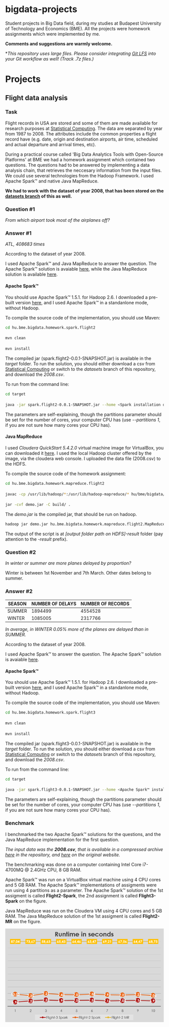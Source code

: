 # bigdata-projects
Student projects in Big Data field, during my studies at Budapest University of Technology and Economics (BME).
All the projects were homework assignments which were implemented by me.

**Comments and suggestions are warmly welcome.**

**This repository uses large files. Please consider integrating [Git LFS](https://git-lfs.github.com/) into your Git workflow as well! (Track *.7z files.)**

# Projects
## Flight data analysis

### Task

Flight records in USA are stored and some of them are made available for research purposes at [Statistical Computing](http://stat-computing.org/dataexpo/2009/the-data.html). The data are separated by year from 1987 to 2008. The attributes include the common properties a flight record have (e.g. date, origin and destination airports, air time, scheduled and actual departure and arrival times, etc).

During a practical course called 'Big Data Analytics Tools with Open-Source Platforms' at BME we had a homework assignment which contained two questions. The questions had to be answered by implementing a data analysis chain, that retrieves the neccesary information from the input files. We could use several technologies from the Hadoop Framework. I used Apache Spark™ and native Java MapReduce.

**We had to work with the dataset of year 2008, that has been stored on the [datasets branch](https://github.com/benedekh/bigdata-projects/tree/datasets) of this as well.**

### Question #1

*From which airport took most of the airplanes off?*

### Answer #1

*ATL, 408683 times*

According to the dataset of year 2008.

I used Apache Spark™ and Java MapReduce to answer the question. The Apache Spark™ solution is avaiable [here](https://github.com/benedekh/bigdata-projects/tree/master/hu.bme.bigdata.homework.spark.flight2/), while the Java MapReduce solution is available [here](https://github.com/benedekh/bigdata-projects/tree/master/hu.bme.bigdata.homework.mapreduce.flight2/).

#### Apache Spark™

You should use Apache Spark™ 1.5.1. for Hadoop 2.6. I downloaded a pre-built version [here](http://spark.apache.org/downloads.html), and I used Apache Spark™ in a standanlone mode, without Hadoop.

To compile the source code of the implementation, you should use Maven:

```bash
cd hu.bme.bigdata.homework.spark.flight2

mvn clean

mvn install
```

The compiled jar (spark.flight2-0.0.1-SNAPSHOT.jar) is available in the *target* folder. To run the solution, you should either download a csv from [Statistical Computing](http://stat-computing.org/dataexpo/2009/the-data.html) or switch to the *datasets* branch of this repository, and download the *2008.csv*.

To run from the command line:

```bash
cd target

java -jar spark.flight2-0.0.1-SNAPSHOT.jar --home <Spark installation directory> --data <2008.csv path> --partitions <number of partitions>
```

The parameters are self-explaining, though the partitions parameter should be set for the number of cores, your computer CPU has (use *--partitions 1*, if you are not sure how many cores your CPU has).


#### Java MapReduce

I used *Cloudera QuickStart 5.4.2.0* virtual machine image for VirtualBox, you can downloaded it [here](http://www.cloudera.com/content/www/en-us/downloads/quickstart_vms/5-4.html). I used the local Hadoop cluster offered by the image, via the cloudera web console. I uploaded the data file (2008.csv) to the HDFS.

To compile the source code of the homework assignment:

```bash
cd hu.bme.bigdata.homework.mapreduce.flight2

javac -cp /usr/lib/hadoop/*:/usr/lib/hadoop-mapreduce/* hu/bme/bigdata/homework/mapreduce/flight2/*.java hu/bme/bigdata/homework/mapreduce/flight2/mappers/*.java hu/bme/bigdata/homework/mapreduce/flight2/reducers/*.java -d build -Xlint

jar -cvf demo.jar -C build/ .
```

The *demo.jar* is the compiled jar, that should be run on hadoop.

```bash
hadoop jar demo.jar hu.bme.bigdata.homework.mapreduce.flight2.MapReduceApplication <2008.csv path on HDFS> <output folder path on HDFS>
```

The output of the script is at *[output folder path on HDFS]-result* folder (pay attention to the *-result* prefix).


### Question #2

*In winter or summer are more planes delayed by proportion?*

Winter is between 1st November and 7th March. Other dates belong to summer.

### Answer #2

|SEASON|NUMBER OF DELAYS|NUMBER OF RECORDS|
|--------|------------------|-------------------|
|SUMMER|1894499|4554528|
|WINTER|1085005|2317766|

*In average, in WINTER 0.05% more of the planes are delayed than in SUMMER.*

According to the dataset of year 2008.

I used Apache Spark™ to answer the question. The Apache Spark™ solution is avaiable [here](https://github.com/benedekh/bigdata-projects/tree/master/hu.bme.bigdata.homework.spark.flight3/).

#### Apache Spark™

You should use Apache Spark™ 1.5.1. for Hadoop 2.6. I downloaded a pre-built version [here](http://spark.apache.org/downloads.html), and I used Apache Spark™ in a standanlone mode, without Hadoop.

To compile the source code of the implementation, you should use Maven:

```bash
cd hu.bme.bigdata.homework.spark.flight3

mvn clean

mvn install
```

The compiled jar (spark.flight3-0.0.1-SNAPSHOT.jar) is available in the *target* folder. To run the solution, you should either download a csv from [Statistical Computing](http://stat-computing.org/dataexpo/2009/the-data.html) or switch to the *datasets* branch of this repository, and download the *2008.csv*.

To run from the command line:

```bash
cd target

java -jar spark.flight3-0.0.1-SNAPSHOT.jar --home <Apache Spark™ installation directory> --data <2008.csv path> --partitions <number of partitions>
```

The parameters are self-explaining, though the partitions parameter should be set for the number of cores, your computer CPU has (use *--partitions 1*, if you are not sure how many cores your CPU has).


### Benchmark

I benchmarked the two Apache Spark™ solutions for the questions, and the Java MapReduce implementation for the first question. 

_The input data was the **2008.csv**, that is available in a compressed archive [here](https://github.com/benedekh/bigdata-projects/tree/datasets) in the repository, and [here](http://stat-computing.org/dataexpo/2009/the-data.html) on the original website._

The benchmarking was done on a computer containing Intel Core i7-4700MQ @ 2.4GHz CPU, 8 GB RAM. 

Apache Spark™ was run on a VirtualBox virtual machine using 4 CPU cores and 5 GB RAM. The Apache Spark™ implementations of assigments were run using 4 partitions as a parameter. The Apache Spark™ solution of the 1st assigment is called **Flight2-Spark**, the 2nd assignment is called **Flight3-Spark** on the figure.

Java MapReduce was run on the Cloudera VM using 4 CPU cores and 5 GB RAM. The Java MapReduce solution of the 1st assigment is called **Flight2-MR** on the figure.

[![](images/benchmark.png)](images/benchmark.png)

